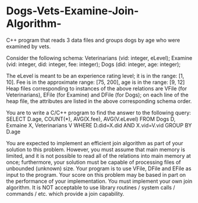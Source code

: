 # Dogs-Vets-Examine-Join-Algorithm-
C++ program that reads 3 data files and groups dogs by age who were examined by vets. 


Consider the following schema:
Veterinarians (vid: integer, eLevel);
Examine (vid: integer, did: integer, fee: integer);
Dogs (did: integer, age: integer);


The eLevel is meant to be an experience rating level; it is in the range: [1, 10].
Fee is in the approximate range: [75, 200], age is in the range: [9, 12]
Heap files corresponding to instances of the above relations are VFile (for Veterinarians), EFile (for
Examine) and DFile (for Dogs); on each line of the heap file, the attributes are listed in the above
corresponding schema order. 


You are to write a C/C++ program to find the answer to the following query:
SELECT D.age, COUNT(*), AVG(X.fee), AVG(V.eLevel)
FROM Dogs D, Exmaine X, Veterinarians V
WHERE D.did=X.did AND X.vid=V.vid
GROUP BY D.age


You are expected to implement an efficient join algorithm as part of your solution to this problem.
However, you must assume that main memory is limited, and it is not possible to read all of the
relations into main memory at once; furthermore, your solution must be capable of processing files
of unbounded (unknown) size. Your program is to use VFile, DFile and EFile as input to the
program. Your score on this problem may be based in part on the performance of your
implementation. You must implement your own join algorithm. It is NOT acceptable to use
library routines / system calls / commands / etc. which provide a join capability.

